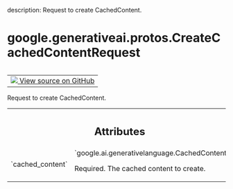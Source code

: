 description: Request to create CachedContent.

<div itemscope itemtype="http://developers.google.com/ReferenceObject">
<meta itemprop="name" content="google.generativeai.protos.CreateCachedContentRequest" />
<meta itemprop="path" content="Stable" />
</div>

# google.generativeai.protos.CreateCachedContentRequest

<!-- Insert buttons and diff -->

<table class="tfo-notebook-buttons tfo-api nocontent" align="left">
<td>
  <a target="_blank" href="https://github.com/googleapis/google-cloud-python/tree/main/packages/google-ai-generativelanguage/google/ai/generativelanguage_v1beta/types/cache_service.py#L100-L112">
    <img src="https://www.tensorflow.org/images/GitHub-Mark-32px.png" />
    View source on GitHub
  </a>
</td>
</table>



Request to create CachedContent.

<!-- Placeholder for "Used in" -->




<!-- Tabular view -->
 <table class="responsive fixed orange">
<colgroup><col width="214px"><col></colgroup>
<tr><th colspan="2"><h2 class="add-link">Attributes</h2></th></tr>

<tr>
<td>
`cached_content`<a id="cached_content"></a>
</td>
<td>
`google.ai.generativelanguage.CachedContent`

Required. The cached content to create.
</td>
</tr>
</table>



